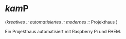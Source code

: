 # *kam*P
(*kreatives :: automatisiertes :: modernes ::* Projekthaus )

Ein Projekthaus automatisiert mit Raspberry Pi und FHEM.
